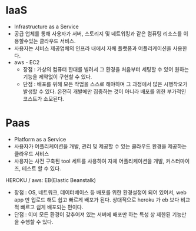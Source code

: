 # IaaS

- Infrastructure as a Service
- 공급 업체를 통해 사용자가 서버, 스토리지 및 네트워킹과 같은 컴퓨팅 리소스를 이용할수있는 클라우드 서비스.
- 사용자는 서비스 제공업체의 인프라 내에서 자체 플랫폼과 어플리케이션을 사용한다.
- aws - EC2 
  - 장점 : 가상의 컴퓨터 한대를 빌려서 그 환경을 처음부터 세팅할 수 있어 원하는 기능을 제약없이 구현할 수 있다.
  - 단점 : 배포를 위해 모든 작업을 스스로 해야하며 그 과정에서 많은 시행착오가 발생할 수 있다. 온전히 개발에만 집중하는 것이 아니라 배포를 위한 부가적인 코스트가 소모된다.

# Paas

- Platform as a Service
- 사용자가 어플리케이션을 개발, 관리 및 제공할 수 있는 클라우드 환경을 제공하는 클라우드 서비스
- 사용자는 사전 구축된  tool 세트를 사용하여 자체 어플리케이션을 개발, 커스터마이즈, 테스트 할 수 있다.

HEROKU / aws: EB(Elastic Beanstalk)

- 장점 : OS, 네트워크, 데이터베이스 등 배포를 위한 환경설정이 되어 있어서, web app 만 업로드 해도 쉽고 빠르게 배포가 된다. 상대적으로 heroku 가 eb 보다 비교적 빠르고 쉽게 배포되는 편이다.
- 단점 : 이미 모든 환경이 갖추어져 있는 서버에 배포만 하는 특성 상 제한된 기능만을 수행할 수 있다.